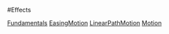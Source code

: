 #Effects

[Fundamentals](Fundamentals.md)
[EasingMotion](EasingMotion.md)
[LinearPathMotion](LinearPathMotion.md)
[Motion](Motion.md)
